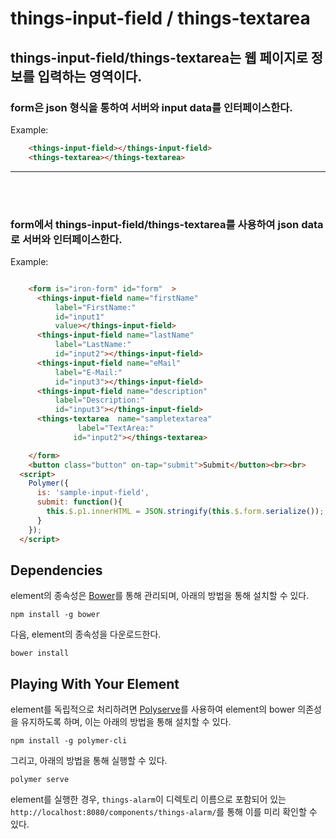 # things-input-field / things-textarea

## things-input-field/things-textarea는 웹 페이지로 정보를 입력하는 영역이다.

### form은 json 형식을 통하여 서버와 input data를 인터페이스한다.
Example:

```html
    <things-input-field></things-input-field>
    <things-textarea></things-textarea>
```

*****
</br></br>
### form에서 things-input-field/things-textarea를 사용하여 json data로 서버와 인터페이스한다.

Example:

```html

    <form is="iron-form" id="form"  >
      <things-input-field name="firstName"
          label="FirstName:"
          id="input1"
          value></things-input-field>
      <things-input-field name="lastName"
          label="LastName:"
          id="input2"></things-input-field>
      <things-input-field name="eMail"
          label="E-Mail:"
          id="input3"></things-input-field>
      <things-input-field name="description"
          label="Description:"
          id="input3"></things-input-field>
      <things-textarea  name="sampletextarea"
               label="TextArea:"
              id="input2"></things-textarea>

    </form>
    <button class="button" on-tap="submit">Submit</button><br><br>
  <script>
    Polymer({
      is: 'sample-input-field',
      submit: function(){
        this.$.p1.innerHTML = JSON.stringify(this.$.form.serialize());
      }
    });
  </script>
```

## Dependencies

element의 종속성은 [Bower](http://bower.io/)를 통해 관리되며, 아래의 방법을 통해 설치할 수 있다.

    npm install -g bower

다음, element의 종속성을 다운로드한다.

    bower install

## Playing With Your Element

element를 독립적으로 처리하려면 [Polyserve](https://github.com/PolymerLabs/polyserve)를 사용하여 element의 bower 의존성을 유지하도록 하며, 이는 아래의 방법을 통해 설치할 수 있다.

    npm install -g polymer-cli

그리고, 아래의 방법을 통해 실행할 수 있다.

    polymer serve

element를 실행한 경우, `things-alarm`이 디렉토리 이름으로 포함되어 있는 `http://localhost:8080/components/things-alarm/`를 통해 이를 미리 확인할 수 있다. 
